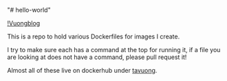 "# hello-world" 

[!Vuongblog](https://vuongblog.wordpess.com)

This is a repo to hold various Dockerfiles for images I create.

I try to make sure each has a command at the top for running it,
if a file you are looking at does not have a command, please
pull request it!

Almost all of these live on dockerhub under [tavuong](https://hub.docker.com/u/tavuong/).

